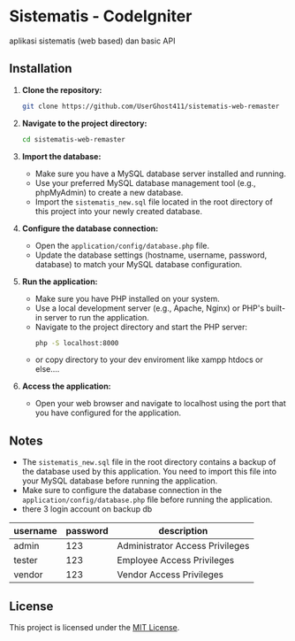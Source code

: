# Sistematis - CodeIgniter

aplikasi sistematis (web based) dan basic API

## Installation

1. **Clone the repository:**
    ```bash
    git clone https://github.com/UserGhost411/sistematis-web-remaster
    ```

2. **Navigate to the project directory:**
    ```bash
    cd sistematis-web-remaster
    ```

3. **Import the database:**
    - Make sure you have a MySQL database server installed and running.
    - Use your preferred MySQL database management tool (e.g., phpMyAdmin) to create a new database.
    - Import the `sistematis_new.sql` file located in the root directory of this project into your newly created database.

4. **Configure the database connection:**
    - Open the `application/config/database.php` file.
    - Update the database settings (hostname, username, password, database) to match your MySQL database configuration.

5. **Run the application:**
    - Make sure you have PHP installed on your system.
    - Use a local development server (e.g., Apache, Nginx) or PHP's built-in server to run the application.
    - Navigate to the project directory and start the PHP server:
      ```bash
      php -S localhost:8000
      ```
    - or copy directory to your dev enviroment like xampp htdocs or else....

6. **Access the application:**
   - Open your web browser and navigate to localhost using the port that you have configured for the application.

## Notes

- The `sistematis_new.sql` file in the root directory contains a backup of the database used by this application. You need to import this file into your MySQL database before running the application.
- Make sure to configure the database connection in the `application/config/database.php` file before running the application.
- there 3 login account on backup db
  
| username | password | description |
|---|---|---|
| admin | 123 | Administrator Access Privileges |
| tester | 123 | Employee Access Privileges |
| vendor | 123 | Vendor Access Privileges |

## License

This project is licensed under the [MIT License](LICENSE).
